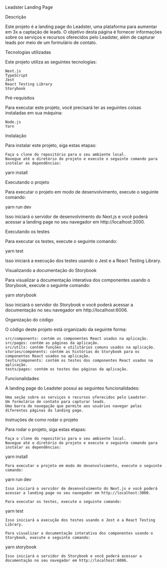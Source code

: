 
Leadster Landing Page

Descrição

Este projeto é a landing page do Leadster, uma plataforma para aumentar em 3x a captação de leads. O objetivo desta página é fornecer informações sobre os serviços e recursos oferecidos pelo Leadster, além de capturar leads por meio de um formulário de contato.

Tecnologias utilizadas

Este projeto utiliza as seguintes tecnologias:

    Next.js
    TypeScript
    Jest
    React Testing Library
    Storybook

Pré-requisitos

Para executar este projeto, você precisará ter as seguintes coisas instaladas em sua máquina:

    Node.js
    Yarn

Instalação

Para instalar este projeto, siga estas etapas:

    Faça o clone do repositório para o seu ambiente local.
    Navegue até o diretório do projeto e execute o seguinte comando para instalar as dependências:

yarn install

Executando o projeto

Para executar o projeto em modo de desenvolvimento, execute o seguinte comando:

yarn run dev

Isso iniciará o servidor de desenvolvimento do Next.js e você poderá acessar a landing page no seu navegador em http://localhost:3000.

Executando os testes

Para executar os testes, execute o seguinte comando:

yarn test

Isso iniciará a execução dos testes usando o Jest e a React Testing Library.

Visualizando a documentação do Storybook

Para visualizar a documentação interativa dos componentes usando o Storybook, execute o seguinte comando:

yarn storybook

Isso iniciará o servidor do Storybook e você poderá acessar a documentação no seu navegador em http://localhost:6006.

Organização do código

O código deste projeto está organizado da seguinte forma:

    src/components: contém os componentes React usados na aplicação.
    src/pages: contém as páginas da aplicação.
    src/utils: contém funções e utilitários comuns usados na aplicação.
    stories/components: contém as histórias do Storybook para os componentes React usados na aplicação.
    tests/components: contém os testes dos componentes React usados na aplicação.
    tests/pages: contém os testes das páginas da aplicação.

Funcionalidades

A landing page do Leadster possui as seguintes funcionalidades:

    Uma seção sobre os serviços e recursos oferecidos pelo Leadster.
    Um formulário de contato para capturar leads.
    Uma barra de navegação que permite aos usuários navegar pelas diferentes páginas da landing page.

Instruções de como rodar o projeto

Para rodar o projeto, siga estas etapas:

    Faça o clone do repositório para o seu ambiente local.
    Navegue até o diretório do projeto e execute o seguinte comando para instalar as dependências:

yarn install

    Para executar o projeto em modo de desenvolvimento, execute o seguinte comando:

yarn run dev

    Isso iniciará o servidor de desenvolvimento do Next.js e você poderá acessar a landing page no seu navegador em http://localhost:3000.

    Para executar os testes, execute o seguinte comando:

yarn test

    Isso iniciará a execução dos testes usando o Jest e a React Testing Library.

    Para visualizar a documentação interativa dos componentes usando o Storybook, execute o seguinte comando:

yarn storybook

    Isso iniciará o servidor do Storybook e você poderá acessar a documentação no seu navegador em http://localhost:6006.

